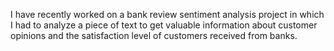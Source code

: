 I have recently worked on a bank review sentiment analysis project in which I had to analyze a piece of text to get valuable information about customer opinions and the satisfaction level of customers received from banks.


